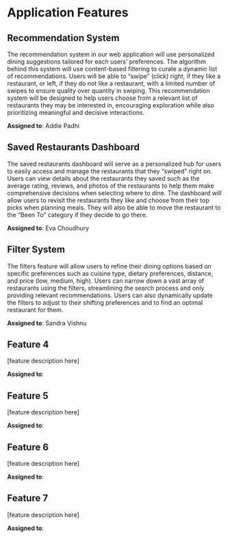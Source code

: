 # Application Features

## Recommendation System

The recommendation system in our web application will use personalized dining suggestions tailored for each users’ preferences. The algorithm behind this system will use content-based filtering to curate a dynamic list of recommendations. Users will be able to “swipe” (click) right, if they like a restaurant, or left, if they do not like a restaurant, with a limited number of swipes to ensure quality over quantity in swiping. This recommendation system will be designed to help users choose from a relevant list of restaurants they may be interested in, encouraging exploration while also prioritizing meaningful and decisive interactions.

**Assigned to**: Addie Padhi
  
## Saved Restaurants Dashboard

The saved restaurants dashboard will serve as a personalized hub for users to easily access and manage the restaurants that they “swiped” right on. Users can view details about the restaurants they saved such as the average rating, reviews, and photos of the restaurants to help them make comprehensive decisions when selecting where to dine. The dashboard will allow users to revisit the restaurants they like and choose from their top picks when planning meals. They will also be able to move the restaurant to the “Been To” category if they decide to go there.

**Assigned to**: Eva Choudhury

## Filter System

The filters feature will allow users to refine their dining options based on specific preferences such as cuisine type, dietary preferences, distance, and price (low, medium, high). Users can narrow down a vast array of restaurants using the filters, streamlining the search process and only providing relevant recommendations. Users can also dynamically update the filters to adjust to their shifting preferences and to find an optimal restaurant for them.

**Assigned to**: Sandra Vishnu

## Feature 4

[feature description here]

**Assigned to**:

## Feature 5

[feature description here]

**Assigned to**:

## Feature 6

[feature description here]

**Assigned to**: 

## Feature 7

[feature description here]

**Assigned to**: 
